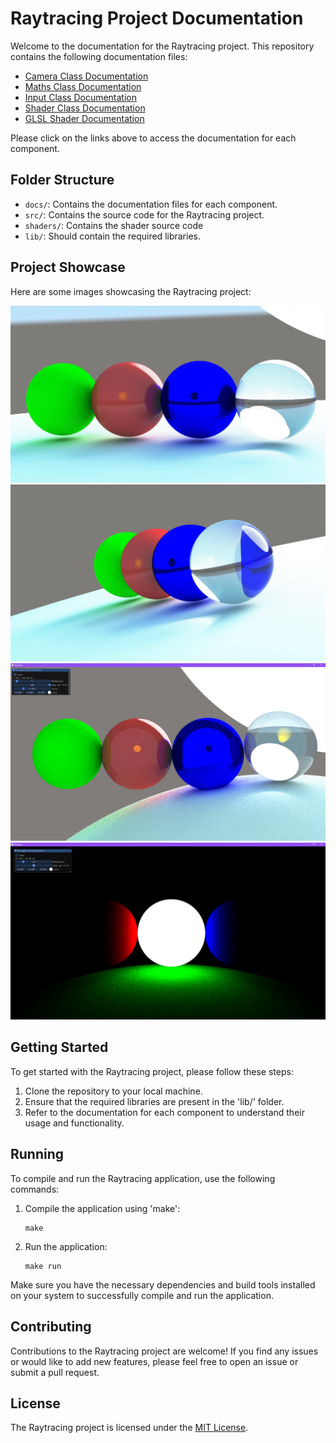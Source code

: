 # Raytracing Project Documentation

Welcome to the documentation for the Raytracing project. This repository contains the following documentation files:

-   [Camera Class Documentation](./docs/Camera.md)
-   [Maths Class Documentation](./docs/Maths.md)
-   [Input Class Documentation](./docs/Input.md)
-   [Shader Class Documentation](./docs/Shader.md)
-   [GLSL Shader Documentation](./docs/GLSLShader.md)

Please click on the links above to access the documentation for each component.

## Folder Structure

-   `docs/`: Contains the documentation files for each component.
-   `src/`: Contains the source code for the Raytracing project.
-   `shaders/`: Contains the shader source code
-   `lib/`: Should contain the required libraries.

## Project Showcase

Here are some images showcasing the Raytracing project:


![Image 4](./assets/image4.png)
![Image 3](./assets/image3.png)
![Image 2](./assets/image2.png)
![Image 1](./assets/image1.png)

## Getting Started

To get started with the Raytracing project, please follow these steps:

1. Clone the repository to your local machine.
2. Ensure that the required libraries are present in the 'lib/' folder.
3. Refer to the documentation for each component to understand their usage and functionality.

## Running

To compile and run the Raytracing application, use the following commands:

1. Compile the application using 'make':

    ```
    make
    ```

2. Run the application:
    ```
    make run
    ```

Make sure you have the necessary dependencies and build tools installed on your system to successfully compile and run the application.

## Contributing

Contributions to the Raytracing project are welcome! If you find any issues or would like to add new features, please feel free to open an issue or submit a pull request.

## License

The Raytracing project is licensed under the [MIT License](LICENSE).

